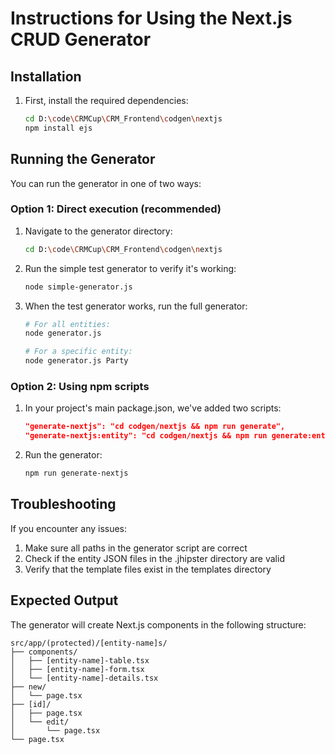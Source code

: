 # Instructions for Using the Next.js CRUD Generator

## Installation

1. First, install the required dependencies:
   ```bash
   cd D:\code\CRMCup\CRM_Frontend\codgen\nextjs
   npm install ejs
   ```

## Running the Generator

You can run the generator in one of two ways:

### Option 1: Direct execution (recommended)

1. Navigate to the generator directory:

   ```bash
   cd D:\code\CRMCup\CRM_Frontend\codgen\nextjs
   ```

2. Run the simple test generator to verify it's working:

   ```bash
   node simple-generator.js
   ```

3. When the test generator works, run the full generator:

   ```bash
   # For all entities:
   node generator.js

   # For a specific entity:
   node generator.js Party
   ```

### Option 2: Using npm scripts

1. In your project's main package.json, we've added two scripts:

   ```json
   "generate-nextjs": "cd codgen/nextjs && npm run generate",
   "generate-nextjs:entity": "cd codgen/nextjs && npm run generate:entity"
   ```

2. Run the generator:
   ```bash
   npm run generate-nextjs
   ```

## Troubleshooting

If you encounter any issues:

1. Make sure all paths in the generator script are correct
2. Check if the entity JSON files in the .jhipster directory are valid
3. Verify that the template files exist in the templates directory

## Expected Output

The generator will create Next.js components in the following structure:

```
src/app/(protected)/[entity-name]s/
├── components/
│   ├── [entity-name]-table.tsx
│   ├── [entity-name]-form.tsx
│   └── [entity-name]-details.tsx
├── new/
│   └── page.tsx
├── [id]/
│   ├── page.tsx
│   └── edit/
│       └── page.tsx
└── page.tsx
```
